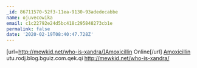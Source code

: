 ```yaml
---
_id: 86711570-52f3-11ea-9130-93adedecabbe
name: ojuvecowika
email: c1c22792e24d5bc418c295848273cb1e
permalink: false
date: '2020-02-19T08:40:47.728Z'
---
```

[url=http://mewkid.net/who-is-xandra/]Amoxicillin Online[/url] <a href="http://mewkid.net/who-is-xandra/">Amoxicillin</a> utu.rodj.blog.bguiz.com.qek.qi http://mewkid.net/who-is-xandra/
